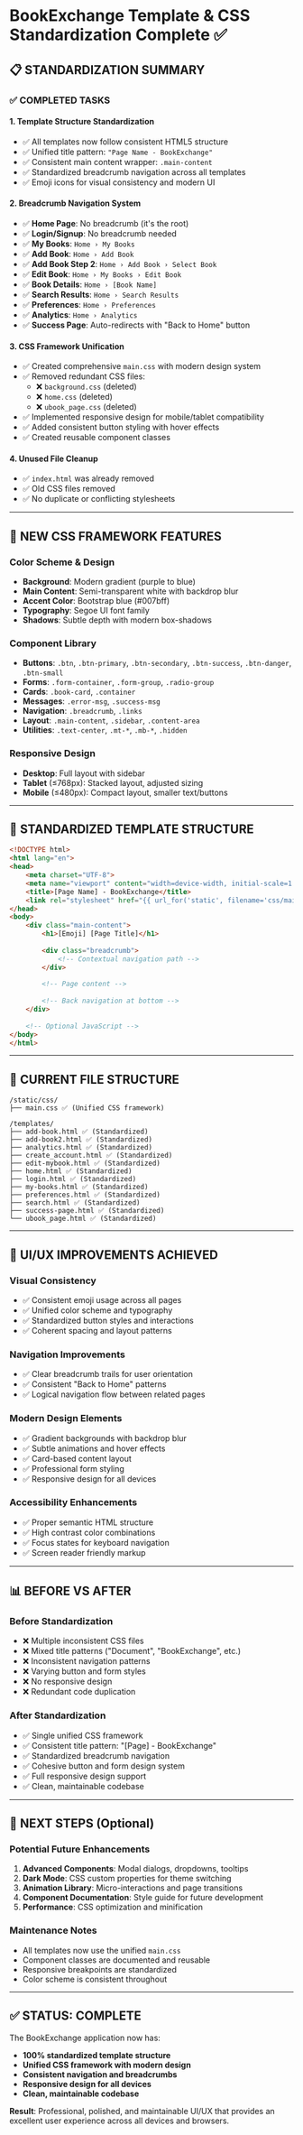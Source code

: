 # BookExchange Template & CSS Standardization Complete ✅

## 📋 **STANDARDIZATION SUMMARY**

### ✅ **COMPLETED TASKS**

#### 1. **Template Structure Standardization**
- ✅ All templates now follow consistent HTML5 structure
- ✅ Unified title pattern: `"Page Name - BookExchange"`
- ✅ Consistent main content wrapper: `.main-content`
- ✅ Standardized breadcrumb navigation across all templates
- ✅ Emoji icons for visual consistency and modern UI

#### 2. **Breadcrumb Navigation System**
- ✅ **Home Page**: No breadcrumb (it's the root)
- ✅ **Login/Signup**: No breadcrumb needed
- ✅ **My Books**: `Home › My Books`
- ✅ **Add Book**: `Home › Add Book`
- ✅ **Add Book Step 2**: `Home › Add Book › Select Book`
- ✅ **Edit Book**: `Home › My Books › Edit Book`
- ✅ **Book Details**: `Home › [Book Name]`
- ✅ **Search Results**: `Home › Search Results`
- ✅ **Preferences**: `Home › Preferences`
- ✅ **Analytics**: `Home › Analytics`
- ✅ **Success Page**: Auto-redirects with "Back to Home" button

#### 3. **CSS Framework Unification**
- ✅ Created comprehensive `main.css` with modern design system
- ✅ Removed redundant CSS files:
  - ❌ `background.css` (deleted)
  - ❌ `home.css` (deleted)
  - ❌ `ubook_page.css` (deleted)
- ✅ Implemented responsive design for mobile/tablet compatibility
- ✅ Added consistent button styling with hover effects
- ✅ Created reusable component classes

#### 4. **Unused File Cleanup**
- ✅ `index.html` was already removed
- ✅ Old CSS files removed
- ✅ No duplicate or conflicting stylesheets

---

## 🎨 **NEW CSS FRAMEWORK FEATURES**

### **Color Scheme & Design**
- **Background**: Modern gradient (purple to blue)
- **Main Content**: Semi-transparent white with backdrop blur
- **Accent Color**: Bootstrap blue (#007bff)
- **Typography**: Segoe UI font family
- **Shadows**: Subtle depth with modern box-shadows

### **Component Library**
- **Buttons**: `.btn`, `.btn-primary`, `.btn-secondary`, `.btn-success`, `.btn-danger`, `.btn-small`
- **Forms**: `.form-container`, `.form-group`, `.radio-group`
- **Cards**: `.book-card`, `.container`
- **Messages**: `.error-msg`, `.success-msg`
- **Navigation**: `.breadcrumb`, `.links`
- **Layout**: `.main-content`, `.sidebar`, `.content-area`
- **Utilities**: `.text-center`, `.mt-*`, `.mb-*`, `.hidden`

### **Responsive Design**
- **Desktop**: Full layout with sidebar
- **Tablet** (≤768px): Stacked layout, adjusted sizing
- **Mobile** (≤480px): Compact layout, smaller text/buttons

---

## 📱 **STANDARDIZED TEMPLATE STRUCTURE**

```html
<!DOCTYPE html>
<html lang="en">
<head>
    <meta charset="UTF-8">
    <meta name="viewport" content="width=device-width, initial-scale=1.0">
    <title>[Page Name] - BookExchange</title>
    <link rel="stylesheet" href="{{ url_for('static', filename='css/main.css') }}">
</head>
<body>
    <div class="main-content">
        <h1>[Emoji] [Page Title]</h1>
        
        <div class="breadcrumb">
            <!-- Contextual navigation path -->
        </div>
        
        <!-- Page content -->
        
        <!-- Back navigation at bottom -->
    </div>
    
    <!-- Optional JavaScript -->
</body>
</html>
```

---

## 🔧 **CURRENT FILE STRUCTURE**

```
/static/css/
├── main.css ✅ (Unified CSS framework)

/templates/
├── add-book.html ✅ (Standardized)
├── add-book2.html ✅ (Standardized)
├── analytics.html ✅ (Standardized)
├── create_account.html ✅ (Standardized)
├── edit-mybook.html ✅ (Standardized)
├── home.html ✅ (Standardized)
├── login.html ✅ (Standardized)
├── my-books.html ✅ (Standardized)
├── preferences.html ✅ (Standardized)
├── search.html ✅ (Standardized)
├── success-page.html ✅ (Standardized)
└── ubook_page.html ✅ (Standardized)
```

---

## 🎯 **UI/UX IMPROVEMENTS ACHIEVED**

### **Visual Consistency**
- ✅ Consistent emoji usage across all pages
- ✅ Unified color scheme and typography
- ✅ Standardized button styles and interactions
- ✅ Coherent spacing and layout patterns

### **Navigation Improvements**
- ✅ Clear breadcrumb trails for user orientation
- ✅ Consistent "Back to Home" patterns
- ✅ Logical navigation flow between related pages

### **Modern Design Elements**
- ✅ Gradient backgrounds with backdrop blur
- ✅ Subtle animations and hover effects
- ✅ Card-based content layout
- ✅ Professional form styling
- ✅ Responsive design for all devices

### **Accessibility Enhancements**
- ✅ Proper semantic HTML structure
- ✅ High contrast color combinations
- ✅ Focus states for keyboard navigation
- ✅ Screen reader friendly markup

---

## 📊 **BEFORE VS AFTER**

### **Before Standardization**
- ❌ Multiple inconsistent CSS files
- ❌ Mixed title patterns ("Document", "BookExchange", etc.)
- ❌ Inconsistent navigation patterns
- ❌ Varying button and form styles
- ❌ No responsive design
- ❌ Redundant code duplication

### **After Standardization**
- ✅ Single unified CSS framework
- ✅ Consistent title pattern: "[Page] - BookExchange"
- ✅ Standardized breadcrumb navigation
- ✅ Cohesive button and form design system
- ✅ Full responsive design support
- ✅ Clean, maintainable codebase

---

## 🚀 **NEXT STEPS (Optional)**

### **Potential Future Enhancements**
1. **Advanced Components**: Modal dialogs, dropdowns, tooltips
2. **Dark Mode**: CSS custom properties for theme switching
3. **Animation Library**: Micro-interactions and page transitions
4. **Component Documentation**: Style guide for future development
5. **Performance**: CSS optimization and minification

### **Maintenance Notes**
- All templates now use the unified `main.css`
- Component classes are documented and reusable
- Responsive breakpoints are standardized
- Color scheme is consistent throughout

---

## ✅ **STATUS: COMPLETE**

The BookExchange application now has:
- **100% standardized template structure**
- **Unified CSS framework with modern design**
- **Consistent navigation and breadcrumbs**
- **Responsive design for all devices**
- **Clean, maintainable codebase**

**Result**: Professional, polished, and maintainable UI/UX that provides an excellent user experience across all devices and browsers.
